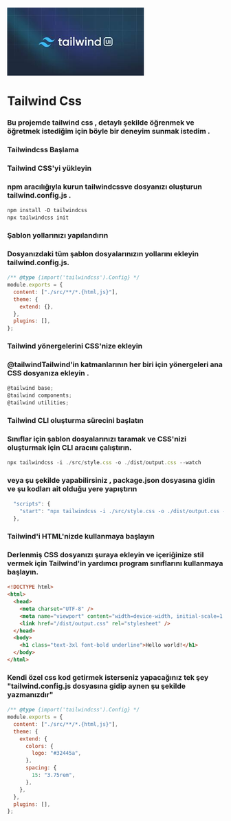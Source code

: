 ![img](download.jpg)

# Tailwind Css

### Bu projemde tailwind css , detaylı şekilde öğrenmek ve öğretmek istediğim için böyle bir deneyim sunmak istedim .

### Tailwindcss Başlama

### Tailwind CSS'yi yükleyin

### npm aracılığıyla kurun tailwindcssve dosyanızı oluşturun tailwind.config.js .

```js
npm install -D tailwindcss
npx tailwindcss init
```

### Şablon yollarınızı yapılandırın

### Dosyanızdaki tüm şablon dosyalarınızın yollarını ekleyin tailwind.config.js.

```js
/** @type {import('tailwindcss').Config} */
module.exports = {
  content: ["./src/**/*.{html,js}"],
  theme: {
    extend: {},
  },
  plugins: [],
};
```

### Tailwind yönergelerini CSS'nize ekleyin

### @tailwindTailwind'in katmanlarının her biri için yönergeleri ana CSS dosyanıza ekleyin .

```js
@tailwind base;
@tailwind components;
@tailwind utilities;
```

### Tailwind CLI oluşturma sürecini başlatın

### Sınıflar için şablon dosyalarınızı taramak ve CSS'nizi oluşturmak için CLI aracını çalıştırın.

```jsx
npx tailwindcss -i ./src/style.css -o ./dist/output.css --watch
```

### veya şu şekilde yapabilirsiniz , package.json dosyasına gidin ve şu kodları ait olduğu yere yapıştırın

```js
  "scripts": {
    "start": "npx tailwindcss -i ./src/style.css -o ./dist/output.css --watch"
  },
```

### Tailwind'i HTML'nizde kullanmaya başlayın

### Derlenmiş CSS dosyanızı şuraya ekleyin <head>ve içeriğinize stil vermek için Tailwind'in yardımcı program sınıflarını kullanmaya başlayın.

```html
<!DOCTYPE html>
<html>
  <head>
    <meta charset="UTF-8" />
    <meta name="viewport" content="width=device-width, initial-scale=1.0" />
    <link href="/dist/output.css" rel="stylesheet" />
  </head>
  <body>
    <h1 class="text-3xl font-bold underline">Hello world!</h1>
  </body>
</html>
```

### Kendi özel css kod getirmek isterseniz yapacağınız tek şey "tailwind.config.js dosyasına gidip aynen şu şekilde yazmanızdır"

```jsx
/** @type {import('tailwindcss').Config} */
module.exports = {
  content: ["./src/**/*.{html,js}"],
  theme: {
    extend: {
      colors: {
        logo: "#32445a",
      },
      spacing: {
        15: "3.75rem",
      },
    },
  },
  plugins: [],
};
```
